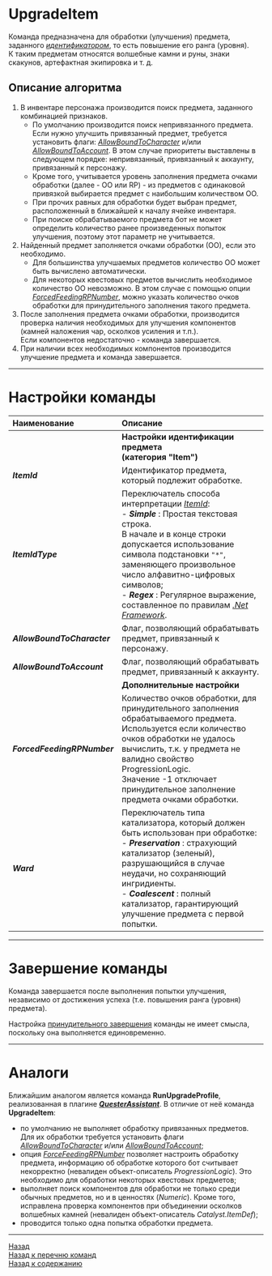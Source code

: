 # **UpgradeItem**

Команда предназначена для обработки (улучшения) предмета, заданного [*идентификатором*](#ref-ItemId "Опция 'ItemId'"), то есть повышение его ранга (уровня). <br/>
К таким предметам относятся волшебные камни и руны, знаки скакунов, артефактная экипировка и т. д.

## **Описание алгоритма**

1. В инвентаре персонажа производится поиск предмета, заданного комбинацией признаков.<br/>
   - По умолчанию производится поиск непривязанного предмета. Если нужно улучшить привязанный предмет, требуется установить флаги: [*AllowBoundToCharacter*](#ref-AllowBoundToCharacter) и/или [*AllowBoundToAccount*](#ref-AllowBoundToAccount). В этом случае приоритеты выставлены в следующем порядке: непривязанный, привязанный к аккаунту, привязанный к персонажу.
   - Кроме того, учитывается уровень заполнения предмета очками обработки (далее - ОО или RP) - из предметов с одинаковой привязкой выбирается предмет с наибольшим количеством ОО.
   - При прочих равных для обработки будет выбран предмет, расположенный в ближайшей к началу ячейке инвентаря.
   - При поиске обрабатываемого предмета бот не может определить количество ранее произведенных попыток улучшения, поэтому этот параметр не учитывается.
2. Найденный предмет заполняется очками обработки (ОО), если это необходимо.
   - Для большинства улучшаемых предметов количество ОО может быть вычислено автоматически. 
   - Для некоторых квестовых предметов вычислить необходимое количество ОО невозможно. В этом случае с помощью опции [*ForcedFeedingRPNumber*](#ref-ForcedFeedingRPNumber), можно указать количество очков обработки для принудительного заполнения такого предмета.
3. После заполнения предмета очками обработки, производится проверка наличия необходимых для улучшения компонентов (камней наложения чар, осколков усиления и т.п.).<br/> Если компонентов недостаточно - команда завершается.
4. При наличии всех необходимых компонентов производится улучшение предмета и команда завершается.

---

# **Настройки команды**

| **Наименование** | **Описание** 
|:-----------------|:-------------
||**Настройки идентификации предмета <br/>(категория "Item")**
|<a name ="ref-ItemId">***ItemId***</a> | Идентификатор предмета, который подлежит обработке.
|<a name ="ref-ItemIdType">***ItemIdType***</a> | Переключатель способа интерпретации [*ItemId*](#ref-ItemId):<br/>- ***Simple*** : Простая текстовая строка. <br/>В начале и в конце строки допускается использование символа подстановки ``"*"``, заменяющего произвольное число алфавитно-цифровых символов;<br/>- ***Regex*** : Регулярное выражение, составленное по правилам [*.Net Framework*](https://docs.microsoft.com/ru-ru/dotnet/standard/base-types/regular-expressions).
|<a name ="ref-AllowBoundToCharacter">***AllowBoundToCharacter***</a> | Флаг, позволяющий обрабатывать предмет, привязанный к персонажу.
|<a name ="ref-AllowBoundToAccount">***AllowBoundToAccount***</a> | Флаг, позволяющий обрабатывать предмет, привязанный к аккаунту.
||**Дополнительные настройки**
|<a name ="ref-ForcedFeedingRPNumber">***ForcedFeedingRPNumber***</a> | Количество очков обработки, для принудительного заполнения обрабатываемого предмета. <br/> Используется если количество очков обработки не удалось вычислить, т.к. у предмета не валидно свойство ProgressionLogic. <br/>Значение -1 отключает принудительное заполнение предмета очками обработки.
|<a name ="ref-Ward">***Ward***</a> | Переключатель типа катализатора, который должен быть использован при обработке: <br/> - ***Preservation*** : страхующий катализатор (зеленый), разрушающийся в случае неудачи, но сохраняющий ингридиенты.<br/> - ***Coalescent*** : полный катализатор, гарантирующий улучшение предмета с первой попытки. 

---

# **Завершение команды**

Команда завершается после выполнения попытки улучшения, независимо от достижения успеха (т.е. повышения ранга (уровня) предмета).

Настройка [принудительного завершения](ForcedQuesterActionTermination-RU.md) команды не имеет смысла, поскольку она выполняется единовременно.

---

# **Аналоги**
Ближайшим аналогом является команда **RunUpgradeProfile**, реализованная в плагине [***QuesterAssistant***](https://www.neverwinter-bot.com/forums/viewtopic.php?f=155&t=8742). В отличие от неё команда **UpgradeItem**:
- по умолчанию не выполняет обработку привязанных предметов. Для их обработки требуется установить флаги [*AllowBoundToCharacter*](#ref-AllowBoundToCharacter) и/или [*AllowBoundToAccount*](#ref-AllowBoundToAccount);
- опция [*ForceFeedingRPNumber*](#ref-ForceFeedingRPNumber) позволяет настроить обработку предмета, информацию об обработке которого бот считывает некорректно (невалиден объект-описатель *ProgressionLogic*). Это необходимо для обработки некоторых квестовых предметов;
- выполняет поиск компонентов для обработки не только среди обычных предметов, но и в ценностях (*Numeric*). Кроме того, исправлена проверка компонентов при объединении осколков волшебных камней (невалиден объект-описатель *Catalyst.ItemDef*);
- проводится только одна попытка обработки предмета.

---

<a href="javascript:history.back()">Назад</a>  
[Назад к перечню команд](../EntityTools-QuesterExtensions-RU.md#Команды)  
[Назад к содержанию](../../index.md)